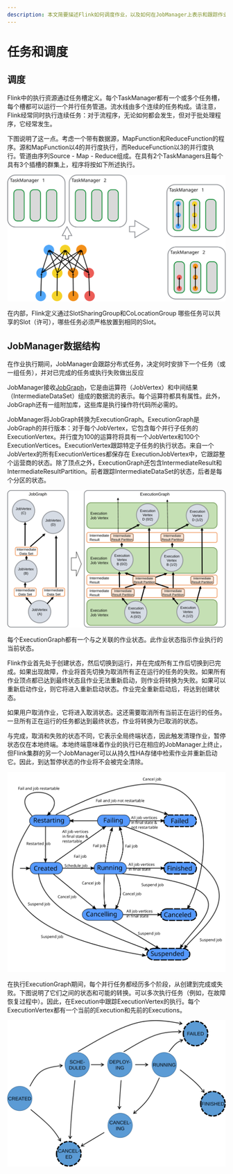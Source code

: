 ```yaml
---
description: 本文简要描述Flink如何调度作业，以及如何在JobManager上表示和跟踪作业状态。
---
```


# 任务和调度

## 调度

Flink中的执行资源通过任务槽定义。每个TaskManager都有一个或多个任务槽，每个槽都可以运行一个并行任务管道。流水线由多个连续的任务构成。请注意，Flink经常同时执行连续任务：对于流程序，无论如何都会发生，但对于批处理程序，它经常发生。

下图说明了这一点。考虑一个带有数据源，MapFunction和ReduceFunction的程序。源和MapFunction以4的并行度执行，而ReduceFunction以3的并行度执行。管道由序列Source - Map - Reduce组成。在具有2个TaskManagers且每个具有3个插槽的群集上，程序将按如下所述执行。

![](../.gitbook/assets/slots.svg)

在内部，Flink定义通过SlotSharingGroup和CoLocationGroup 哪些任务可以共享的Slot（许可），哪些任务必须严格放置到相同的Slot。

## JobManager数据结构

在作业执行期间，JobManager会跟踪分布式任务，决定何时安排下一个任务（或一组任务），并对已完成的任务或执行失败做出反应

JobManager接收[JobGraph](https://github.com/apache/flink/blob/master//flink-runtime/src/main/java/org/apache/flink/runtime/jobgraph/)，它是由运算符（JobVertex）和中间结果（IntermediateDataSet）组成的数据流的表示。每个运算符都具有属性。此外，JobGraph还有一组附加库，这些库是执行操作符代码所必需的。

JobManager将JobGraph转换为ExecutionGraph。ExecutionGraph是JobGraph的并行版本：对于每个JobVertex，它包含每个并行子任务的ExecutionVertex。并行度为100的运算符将具有一个JobVertex和100个ExecutionVertices。ExecutionVertex跟踪特定子任务的执行状态。来自一个JobVertex的所有ExecutionVertices都保存在 ExecutionJobVertex中，它跟踪整个运营商的状态。除了顶点之外，ExecutionGraph还包含IntermediateResult和IntermediateResultPartition。前者跟踪IntermediateDataSet的状态，后者是每个分区的状态。

![](../.gitbook/assets/job_and_execution_graph.svg)

每个ExecutionGraph都有一个与之关联的作业状态。此作业状态指示作业执行的当前状态。

Flink作业首先处于创建状态，然后切换到运行，并在完成所有工作后切换到已完成。如果出现故障，作业将首先切换为取消所有正在运行的任务的失败。如果所有作业顶点都已达到最终状态且作业无法重新启动，则作业将转换为失败。如果可以重新启动作业，则它将进入重新启动状态。作业完全重新启动后，将达到创建状态。

如果用户取消作业，它将进入取消状态。这还需要取消所有当前正在运行的任务。一旦所有正在运行的任务都达到最终状态，作业将转换为已取消的状态。

与完成，取消和失败的状态不同，它表示全局终端状态，因此触发清理作业，暂停状态仅在本地终端。本地终端意味着作业的执行已在相应的JobManager上终止，但Flink集群的另一个JobManager可以从持久性HA存储中检索作业并重新启动它。因此，到达暂停状态的作业将不会被完全清除。

![](../.gitbook/assets/job_status.svg)

在执行ExecutionGraph期间，每个并行任务都经历多个阶段，从创建到完成或失败。下图说明了它们之间的状态和可能的转换。可以多次执行任务（例如，在故障恢复过程中）。因此，在Execution中跟踪ExecutionVertex的执行。每个ExecutionVertex都有一个当前的Execution和先前的Executions。

![](../.gitbook/assets/state_machine.svg)

